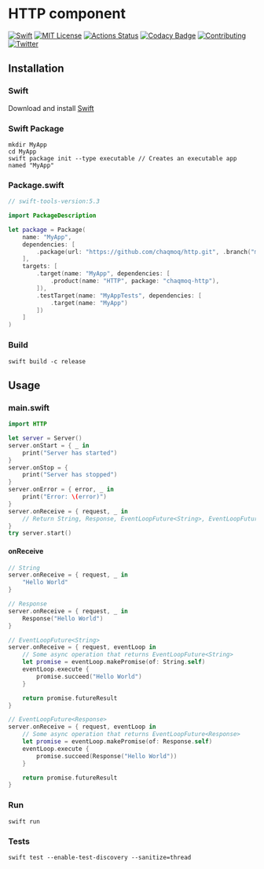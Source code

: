 # HTTP component
[![Swift](https://img.shields.io/badge/swift-5.3-brightgreen.svg)](https://swift.org/download/#releases) [![MIT License](https://img.shields.io/badge/license-MIT-brightgreen.svg)](https://github.com/chaqmoq/http/blob/master/LICENSE/) [![Actions Status](https://github.com/chaqmoq/http/workflows/development/badge.svg)](https://github.com/chaqmoq/http/actions) [![Codacy Badge](https://app.codacy.com/project/badge/Grade/e88a672e58bb436c97ebf8ecc678ea18)](https://www.codacy.com/gh/chaqmoq/http?utm_source=github.com&amp;utm_medium=referral&amp;utm_content=chaqmoq/http&amp;utm_campaign=Badge_Grade) [![Contributing](https://img.shields.io/badge/contributing-guide-brightgreen.svg)](https://github.com/chaqmoq/http/blob/master/CONTRIBUTING.md) [![Twitter](https://img.shields.io/badge/twitter-chaqmoqdev-brightgreen.svg)](https://twitter.com/chaqmoqdev)

## Installation
### Swift
Download and install [Swift](https://swift.org/download)

### Swift Package
```shell
mkdir MyApp
cd MyApp
swift package init --type executable // Creates an executable app named "MyApp"
```

### Package.swift
```swift
// swift-tools-version:5.3

import PackageDescription

let package = Package(
    name: "MyApp",
    dependencies: [
        .package(url: "https://github.com/chaqmoq/http.git", .branch("master"))
    ],
    targets: [
        .target(name: "MyApp", dependencies: [
            .product(name: "HTTP", package: "chaqmoq-http"),
        ]),
        .testTarget(name: "MyAppTests", dependencies: [
            .target(name: "MyApp")
        ])
    ]
)
```

### Build
```shell
swift build -c release
```

## Usage
### main.swift

```swift
import HTTP

let server = Server()
server.onStart = { _ in
    print("Server has started")
}
server.onStop = {
    print("Server has stopped")
}
server.onError = { error, _ in
    print("Error: \(error)")
}
server.onReceive = { request, _ in
    // Return String, Response, EventLoopFuture<String>, EventLoopFuture<Response>, etc
}
try server.start()
```

#### onReceive
```swift
// String
server.onReceive = { request, _ in
    "Hello World"
}

// Response
server.onReceive = { request, _ in
    Response("Hello World")
}

// EventLoopFuture<String>
server.onReceive = { request, eventLoop in
    // Some async operation that returns EventLoopFuture<String>
    let promise = eventLoop.makePromise(of: String.self)
    eventLoop.execute {
        promise.succeed("Hello World")
    }

    return promise.futureResult
}

// EventLoopFuture<Response>
server.onReceive = { request, eventLoop in
    // Some async operation that returns EventLoopFuture<Response>
    let promise = eventLoop.makePromise(of: Response.self)
    eventLoop.execute {
        promise.succeed(Response("Hello World"))
    }

    return promise.futureResult
}
```

### Run
```shell
swift run
```

### Tests
```shell
swift test --enable-test-discovery --sanitize=thread
```

